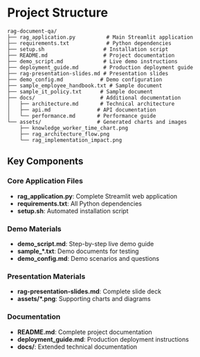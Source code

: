 
# Project Structure

```
rag-document-qa/
├── rag_application.py          # Main Streamlit application
├── requirements.txt            # Python dependencies
├── setup.sh                   # Installation script
├── README.md                  # Project documentation
├── demo_script.md             # Live demo instructions
├── deployment_guide.md        # Production deployment guide
├── rag-presentation-slides.md # Presentation slides
├── demo_config.md            # Demo configuration
├── sample_employee_handbook.txt # Sample document
├── sample_it_policy.txt      # Sample document
├── docs/                     # Additional documentation
│   ├── architecture.md       # Technical architecture
│   ├── api.md               # API documentation
│   └── performance.md       # Performance guide
└── assets/                  # Generated charts and images
    ├── knowledge_worker_time_chart.png
    ├── rag_architecture_flow.png
    └── rag_implementation_impact.png
```

## Key Components

### Core Application Files
- **rag_application.py**: Complete Streamlit web application
- **requirements.txt**: All Python dependencies
- **setup.sh**: Automated installation script

### Demo Materials
- **demo_script.md**: Step-by-step live demo guide
- **sample_*.txt**: Demo documents for testing
- **demo_config.md**: Demo scenarios and questions

### Presentation Materials
- **rag-presentation-slides.md**: Complete slide deck
- **assets/*.png**: Supporting charts and diagrams

### Documentation
- **README.md**: Complete project documentation
- **deployment_guide.md**: Production deployment instructions
- **docs/**: Extended technical documentation
